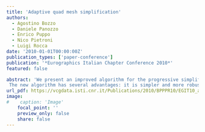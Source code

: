 ```yaml
---
title: 'Adaptive quad mesh simplification'
authors:
  - Agostino Bozzo
  - Daniele Panozzo
  - Enrico Puppo
  - Nico Pietroni
  - Luigi Rocca
date: '2010-01-01T00:00:00Z'
publication_types: ['paper-conference']
publication: '*Eurographics Italian Chapter Conference 2010*'
featured: false

abstract: 'We present an improved algorithm for the progressive simplification of quad meshes, which adapts the resolution of the mesh to details of the modeled shape. We extend our previous work, by simplifying the approach and combining it with the concept of Fitmaps. 
 The new algorithm has several advantages: it is simpler and more robust; it does not need a parametrization of the input shape; it is adaptive; and it preserves projectability of the output mesh to the input shape, thus supporting displacement mapping. We present experimental results on a variety of datasets, showing relevant improvement over previous results under several aspects.'
url_pdf: https://vcgdata.isti.cnr.it/Publications/2010/BPPPR10/EGIT10_adaptive_quad.pdf
image:
#    caption: 'Image'
    focal_point: ''
    preview_only: false
    share: false
---
```

